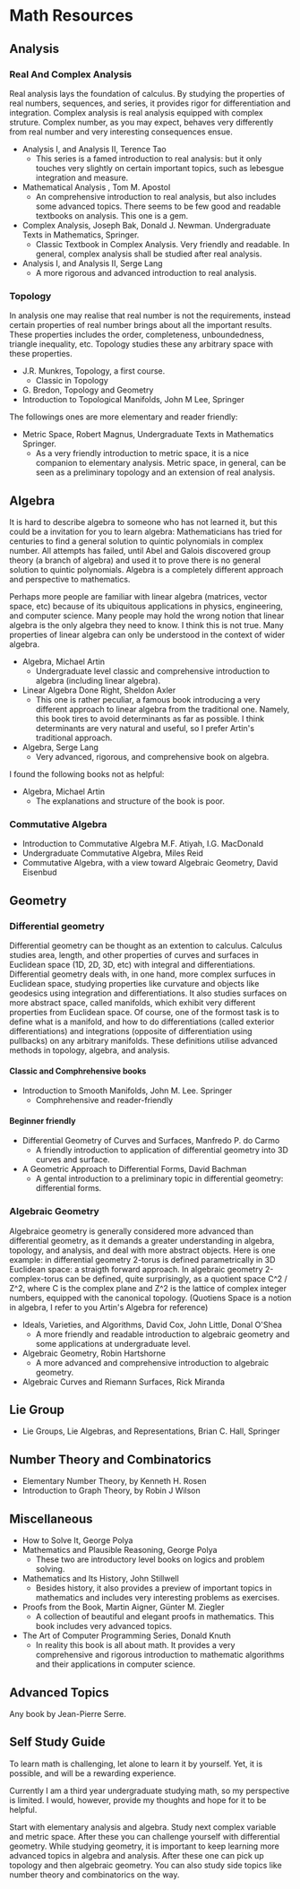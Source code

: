 # Math Resources

## Analysis 

### Real And Complex Analysis

Real analysis lays the foundation of calculus. By studying the properties of real numbers, sequences, and series, it provides rigor for differentiation and integration. 
Complex analysis is real analysis equipped with complex struture. Complex number, as you may expect, behaves very differently from real number and very interesting consequences ensue.

- Analysis I, and Analysis II, Terence Tao
    - This series is a famed introduction to real analysis: but it only touches very slightly on certain important topics, such as lebesgue integration and measure.
- Mathematical Analysis , Tom M. Apostol
    - An comprehensive introduction to real analysis, but also includes some advanced topics. There seems to be few good and readable textbooks on analysis. This one is a gem.
- Complex Analysis, Joseph Bak, Donald J. Newman. Undergraduate Texts in Mathematics, Springer. 
    - Classic Textbook in Complex Analysis. Very friendly and readable. In general, complex analysis shall be studied after real analysis.
- Analysis I, and Analysis II, Serge Lang
    - A more rigorous and advanced introduction to real analysis.

### Topology

In analysis one may realise that real number is not the requirements, instead certain properties of real number brings about all the important results. These properties includes the order, completeness, unboundedness, triangle inequality, etc. Topology studies these any arbitrary space with these properties.

- J.R. Munkres, Topology, a first course.
    - Classic in Topology
- G. Bredon, Topology and Geometry
- Introduction to Topological Manifolds, John M Lee, Springer

The followings ones are more elementary and reader friendly:

- Metric Space, Robert Magnus, Undergraduate Texts in Mathematics Springer. 
    - As a very friendly introduction to metric space, it is a nice companion to elementary analysis. Metric space, in general, can be seen as a preliminary topology and an extension of real analysis.

## Algebra

It is hard to describe algebra to someone who has not learned it, but this could be a invitation for you to learn algebra: 
Mathematicians has tried for centuries to find a general solution to quintic polynomials in complex number. All attempts has failed, until Abel and Galois discovered group theory (a branch of algebra) and used it to prove there is no general solution to quintic polynomials. Algebra is a completely different approach and perspective to mathematics.

Perhaps more people are familiar with linear algebra (matrices, vector space, etc) because of its ubiquitous applications in physics, engineering, and computer science. 
Many people may hold the wrong notion that linear algebra is the only algebra they need to know. I think this is not true. Many properties of linear algebra can only be understood in the context of wider algebra.

- Algebra, Michael Artin
    - Undergraduate level classic and comprehensive introduction to algebra (including linear algebra).
- Linear Algebra Done Right, Sheldon Axler
    - This one is rather peculiar, a famous book introducing a very different approach to linear algebra from the traditional one. Namely, this book tires to avoid determinants as far as possible. I think determinants are very natural and useful, so I prefer Artin's traditional approach.
- Algebra, Serge Lang
    - Very advanced, rigorous, and comprehensive book on algebra.

I found the following books not as helpful:

- Algebra, Michael Artin
    - The explanations and structure of the book is poor.

### Commutative Algebra 

- Introduction to Commutative Algebra M.F. Atiyah, I.G. MacDonald
- Undergraduate Commutative Algebra, Miles Reid
- Commutative Algebra, with a view toward Algebraic Geometry, David Eisenbud
    
## Geometry 

### Differential geometry

Differential geometry can be thought as an extention to calculus. 
Calculus studies area, length, and other properties of curves and surfaces in Euclidean space (1D, 2D, 3D, etc) with integral and differentiations. 
Differential geometry deals with, in one hand, more complex surfuces in Euclidean space, studying properties like curvature and objects like geodesics using integration and differentiations. 
It also studies surfaces on more abstract space, called manifolds, which exhibit very different properties from Euclidean space. 
Of course, one of the formost task is to define what is a manifold, and how to do differentiations (called exterior differentiations) and integrations (opposite of differentiation using pullbacks) on any arbitrary manifolds. These definitions utilise advanced methods in topology, algebra, and analysis.

#### Classic and Comphrehensive books

- Introduction to Smooth Manifolds, John M. Lee. Springer
    - Comphrehensive and reader-friendly

#### Beginner friendly 

- Differential Geometry of Curves and Surfaces, Manfredo P. do Carmo
    - A friendly introduction to application of differential geometry into 3D curves and surface.
- A Geometric Approach to Differential Forms, David Bachman
    - A gental introduction to a preliminary topic in differential geometry: differential forms.

### Algebraic Geometry 

Algebraice geometry is generally considered more advanced than differential geometry, as it demands a greater understanding in algebra, topology, and analysis, and deal with more abstract objects. 
Here is one example: in differential geometry 2-torus is defined parametrically in 3D Euclidean space: a straigth forward approach. 
In algebraic geometry 2-complex-torus can be defined, quite surprisingly, as a quotient space C^2 / Z^2, where C is the complex plane and Z^2 is the lattice of complex integer numbers, equipped with the canonical topology. (Quotiens Space is a notion in algebra, I refer to you Artin's Algebra for reference)

- Ideals, Varieties, and Algorithms, David Cox, John Little, Donal O'Shea
    - A more friendly and readable introduction to algebraic geometry and some applications at undergraduate level.
- Algebraic Geometry, Robin Hartshorne
    - A more advanced and comprehensive introduction to algebraic geometry. 
- Algebraic Curves and Riemann Surfaces, Rick Miranda

## Lie Group 

- Lie Groups, Lie Algebras, and Representations, Brian C. Hall, Springer

## Number Theory and Combinatorics

- Elementary Number Theory, by Kenneth H. Rosen 
- Introduction to Graph Theory, by Robin J Wilson

## Miscellaneous

- How to Solve It, George Polya
- Mathematics and Plausible Reasoning, George Polya
    - These two are introductory level books on logics and problem solving. 
- Mathematics and Its History, John Stillwell
    - Besides history, it also provides a preview of important topics in mathematics and includes very interesting problems as exercises.
- Proofs from the Book, Martin Aigner, Günter M. Ziegler
    - A collection of beautiful and elegant proofs in mathematics. This book includes very advanced topics.
- The Art of Computer Programming Series, Donald Knuth 
    - In reality this book is all about math. It provides a very comprehensive and rigorous introduction to mathematic algorithms and their applications in computer science.

## Advanced Topics 

Any book by Jean-Pierre Serre. 

## Self Study Guide 

To learn math is challenging, let alone to learn it by yourself. Yet, it is possible, and will be a rewarding experience. 

Currently I am a third year undergraduate studying math, so my perspective is limited. I would, however, provide my thoughts and hope for it to be helpful. 

Start with elementary analysis and algebra. Study next complex variable and metric space. After these you can challenge yourself with differential geometry. While studying geometry, it is important to keep learning more advanced topics in algebra and analysis. After these one can pick up topology and then algebraic geometry. You can also study side topics like number theory and combinatorics on the way.

